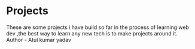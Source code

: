 # Projects
These are some projects i have build so far in the process of learning web dev ,the best way to learn any new tech is to make projects around it.
<br>
Author - Atul kumar yadav

